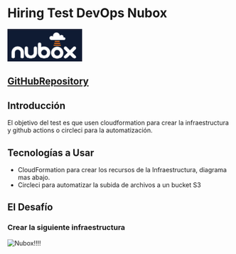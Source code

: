 # Hiring Test DevOps Nubox
![Nubox!!!!](/img_nubox/nubox_img.png?raw=true "nubox")

## [GitHubRepository](https://github.com/CristianRodriguezANubox/devops-hiring-test)

## Introducción
El objetivo del test es que usen cloudformation para crear la infraestructura y github actions o circleci para la automatización.

## Tecnologías a Usar
- CloudFormation para crear los recursos de la Infraestructura, diagrama mas abajo.
- Circleci para automatizar la subida de archivos a un bucket S3

## El Desafío
### Crear la siguiente infraestructura
![Nubox!!!!](./Infra.png?raw=true "infra")


